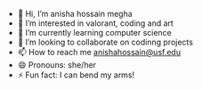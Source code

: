 - 👋 Hi, I’m anisha hossain megha
- 👀 I’m interested in valorant, coding and art
- 🌱 I’m currently learning computer science
- 💞️ I’m looking to collaborate on codinng projects
- 📫 How to reach me anishahossain@usf.edu
- 😄 Pronouns: she/her
- ⚡ Fun fact: I can bend my arms!

<!---
anishahossain/anishahossain is a ✨ special ✨ repository because its `README.md` (this file) appears on your GitHub profile.
You can click the Preview link to take a look at your changes.
--->
